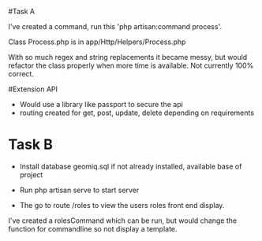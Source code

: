 #Task A 

I've created a command, run this 'php artisan:command process'. 

Class Process.php is in app/Http/Helpers/Process.php 

With so much regex and string replacements it became messy, but would refactor the class
properly when more time is available. Not currently 100% correct. 

#Extension API 

* Would use a library like passport to secure the api 
* routing created for get, post, update, delete depending on requirements

# Task B 

* Install database geomiq.sql if not already installed, available base of project 

* Run php artisan serve to start server 

* The go to route /roles to view the users roles front end display.

I've created a rolesCommand which can be run, but would change the function for commandline
so not display a template.
